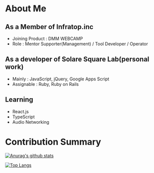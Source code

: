 # About Me
## As a Member of Infratop.inc
- Joining Product : DMM WEBCAMP
- Role : Mentor Supporter(Management) / Tool Developer / Operator
## As a developer of Solare Square Lab(personal work)
- Mainly : JavaScript, jQuery, Google Apps Script
- Assignable : Ruby, Ruby on Rails
## Learning
- React.js
- TypeScript
- Audio Networking

# Contribution Summary
[![Anurag's github stats](https://github-readme-stats.vercel.app/api?username=solaretech&count_private=true&theme=graywhite)](https://github.com/anuraghazra/github-readme-stats)

[![Top Langs](https://github-readme-stats.vercel.app/api/top-langs/?username=solaretech&count_private=true&theme=graywhite)](https://github.com/anuraghazra/github-readme-stats)
